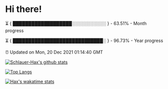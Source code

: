 # Hi there!

⏳ { ███████████████████░░░░░░░░░░░ } - 63.51% - Month progress

⏳ { █████████████████████████████░ } - 96.73% - Year progress

⏰ Updated on Mon, 20 Dec 2021 01:14:40 GMT


[![Schlauer-Hax's github stats](https://github-readme-stats.vercel.app/api?username=Schlauer-Hax&show_icons=true&theme=dark&count_private=true)](https://github.com/Schlauer-Hax)


[![Top Langs](https://github-readme-stats.vercel.app/api/top-langs/?username=Schlauer-Hax&layout=compact&theme=dark)](https://github.com/Schlauer-Hax?tab=repositories)


[![Hax's wakatime stats](https://github-readme-stats.vercel.app/api/wakatime?username=Hax&theme=dark)](https://wakatime.com/@Hax)

